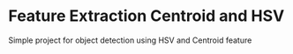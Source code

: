 # Feature Extraction Centroid and HSV
Simple project for object detection using HSV and Centroid feature
